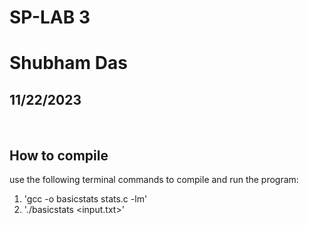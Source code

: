 # SP-LAB 3
# Shubham Das
## 11/22/2023

<br>

## How to compile

use the following terminal commands to compile and run the program:
 1. 'gcc -o basicstats stats.c -lm'
 2. './basicstats <input.txt>'
